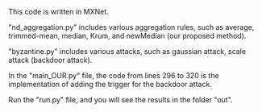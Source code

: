 This code is written in MXNet.

"nd_aggregation.py" includes various aggregation rules, such as average, trimmed-mean, median, Krum, and newMedian (our proposed method).

"byzantine.py" includes various attacks, such as gaussian attack, scale attack (backdoor attack).

In the "main_OUR.py" file, the code from lines 296 to 320 is the implementation of adding the trigger for the backdoor attack.

Run the "run.py" file, and you will see the results in the folder "out".



